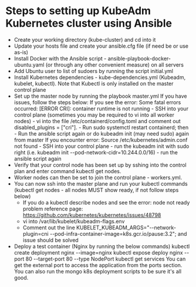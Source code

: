 # Steps to setting up KubeAdm Kubernetes cluster using Ansible
- Create your working directory (kube-cluster) and cd into it
- Update your hosts file and create your ansible.cfg file (if need be or use as-is)
- Install Docker with the Ansible script - ansible-playbook-docker-ubuntu.yaml (or through any other convenient measure) on all servers
- Add Ubuntu user to list of sudoers by running the script initial.yml
- Install Kubernetes dependencies - kube-dependencies.yml (Kubeadm, kubelet, kubectl). Note that Kubectl is only installed on the master control plane
- Set up the master node by running the playbook master.yml
    If you have issues, follow the steps below:
    If you see the error: Some fatal errors occurred: [ERROR CRI]: container runtime is not running
        - SSH into your control plane (sometimes you may be required to vi into all worker nodes)
        - vi into the file /etc/containerd/config.toml and comment out disabled_plugins = ["cri"]. 
        - Run sudo systemctl restart containerd; then 
        - Run the ansible script again or do kubeadm init (may need sudo) again from master
    If you encounter error: Source /etc/kubernetes/admin.conf not found
        - SSH into your control plane
        - run the kubeadm init with sudo right (i.e. kubeadm init --pod-network-cidr=10.244.0.0/16)
        - run the ansible script again
- Verify that your control node has been set up by sshing into the control plan and enter command kubectl get nodes.
- Worker nodes can then be set to join the control plane - workers.yml. 
- You can now ssh into the master plane and run your kubectl commands (kubectl get nodes - all nodes MUST show ready, if not follow steps below)
    - If you do a kubectl describe nodes and see the error: node not ready problem 
        reference page: https://github.com/kubernetes/kubernetes/issues/48798
    - vi into /var/lib/kubelet/kubeadm-flags.env
    - Comment out the line KUBELET_KUBEADM_ARGS="--network-plugin=cni --pod-infra-container-image=k8s.gcr.io/pause:3.2"; and issue should be solved
- Deploy a test container (Nginx by running the below commands)
    kubectl create deployment nginx --image=nginx
    kubectl expose deploy nginx --port 80 --target-port 80 --type NodePort
    kubectl get services
  You can get the external port to access the application from the ports section. 
  You can also run the mongo k8s deployment scripts to be sure it's all good.